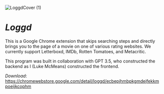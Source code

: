 ![LoggdCover (1)](https://github.com/McMeans/loggd/assets/121998941/2a42e457-ae11-4aaf-ac94-7afd77e9f5c3)
# _Loggd_

This is a Google Chrome extension that skips searching steps and directly brings you to the page of a movie on one of various rating websites. We currently support Letterboxd, IMDb, Rotten Tomatoes, and Metacritic.

This program was built in collaboration with GPT 3.5, who constructed the backend as I (Luke McMeans) constructed the frontend.

_Download_: https://chromewebstore.google.com/detail/loggd/ecbepjhmbpkgmdejfekkmpoeijkcophm
